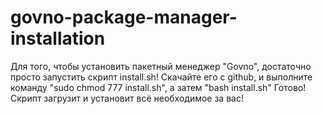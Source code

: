 # govno-package-manager-installation
Для того, чтобы установить пакетный менеджер "Govno", достаточно просто запустить скрипт install.sh!
Скачайте его с github, и выполните команду "sudo chmod 777 install.sh", а затем "bash install.sh"
Готово! Скрипт загрузит и установит всё необходимое за вас!
